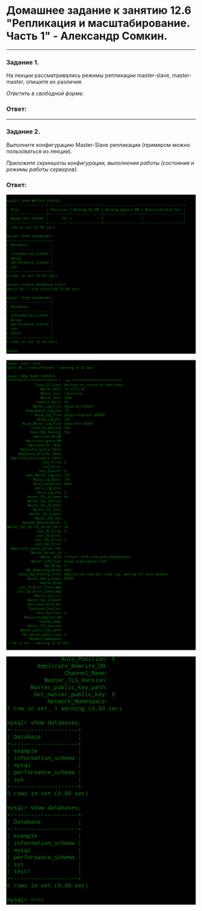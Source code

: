# Домашнее задание к занятию 12.6 "Репликация и масштабирование. Часть 1" - Александр Сомкин.

---

### Задание 1.

На лекции рассматривались режимы репликации master-slave, master-master, опишите их различия.

*Ответить в свободной форме.*

### Ответ:


---

### Задание 2.

Выполните конфигурацию Master-Slave репликации (примером можно пользоваться из лекции).

*Приложите скриншоты конфигурации, выполнения работы (состояния и режимы работы серверов).*

### Ответ:

![](https://github.com/AlexanderSomkin/AlexnderSomkin-github-hw/blob/main/img/master.png)

![](https://github.com/AlexanderSomkin/AlexnderSomkin-github-hw/blob/main/img/slave1.png)

![](https://github.com/AlexanderSomkin/AlexnderSomkin-github-hw/blob/main/img/slave2.png)
